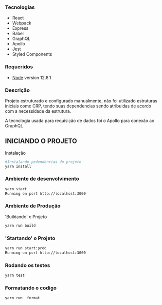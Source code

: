 ### Tecnologias

- React
- Webpack
- Express
- Babel
- GraphQL
- Apollo 
- Jest
- Styled Components

### Requeridos

- [Node](https://nodejs.org/en/) version 12.8.1

### Descrição

Projeto estruturado e configurado manualmente, não foi utilizado estruturas iniciais como CRP, tendo suas dependencias sendo atribuidas de acordo com a necessidade da estrutura.

A tecnologia usada para requisição de dados foi o  Apollo para conexão ao GraphQL

## INICIANDO O PROJETO
Instalação

```bash
#Instalando pedendencias do projeto
yarn install
```

### Ambiente de desenvolvimento

```bash
yarn start
Running on port http://localhost:3000
```

### Ambiente de Produção

'Buildando' o Projeto

```bash
yarn run build
```

### 'Startando' o Projeto

```bash
yarn run start:prod
Running on port http://localhost:3000
```

### Rodando os testes

```bash
yarn test
```

### Formatando o codigo

```bash
yarn run  format
```
